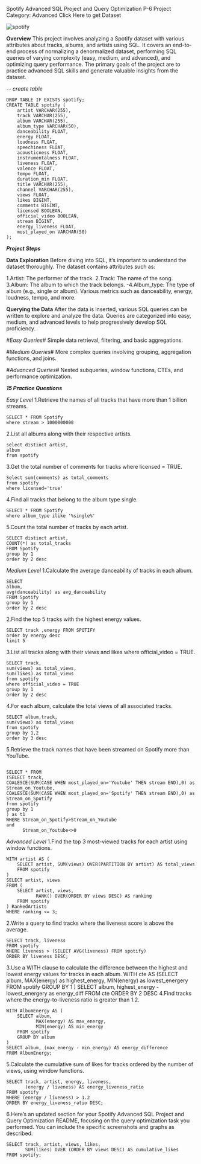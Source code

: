 Spotify Advanced SQL Project and Query Optimization P-6
Project Category: Advanced Click Here to get Dataset

![spotify](C:\Users\Rakshitha\Downloads)


**Overview**
This project involves analyzing a Spotify dataset with various attributes about tracks, albums, and artists using SQL. It covers an end-to-end process of normalizing a denormalized dataset, performing SQL queries of varying complexity (easy, medium, and advanced), and optimizing query performance. The primary goals of the project are to practice advanced SQL skills and generate valuable insights from the dataset.

*-- create table*
```
DROP TABLE IF EXISTS spotify;
CREATE TABLE spotify (
    artist VARCHAR(255),
    track VARCHAR(255),
    album VARCHAR(255),
    album_type VARCHAR(50),
    danceability FLOAT,
    energy FLOAT,
    loudness FLOAT,
    speechiness FLOAT,
    acousticness FLOAT,
    instrumentalness FLOAT,
    liveness FLOAT,
    valence FLOAT,
    tempo FLOAT,
    duration_min FLOAT,
    title VARCHAR(255),
    channel VARCHAR(255),
    views FLOAT,
    likes BIGINT,
    comments BIGINT,
    licensed BOOLEAN,
    official_video BOOLEAN,
    stream BIGINT,
    energy_liveness FLOAT,
    most_played_on VARCHAR(50)
);
```

***Project Steps***

**Data Exploration**
Before diving into SQL, it’s important to understand the dataset thoroughly. The dataset contains attributes such as:

1.Artist: The performer of the track.
2.Track: The name of the song.
3.Album: The album to which the track belongs.
-4.Album_type: The type of album (e.g., single or album).
Various metrics such as danceability, energy, loudness, tempo, and more.

 **Querying the Data**
After the data is inserted, various SQL queries can be written to explore and analyze the data. Queries are categorized into easy, medium, and advanced levels to help progressively develop SQL proficiency.

#*Easy Queries*#
Simple data retrieval, filtering, and basic aggregations.

#*Medium Queries*#
More complex queries involving grouping, aggregation functions, and joins.

#*Advanced Queries*#
Nested subqueries, window functions, CTEs, and performance optimization.

***15 Practice Questions***

*Easy Level*
1.Retrieve the names of all tracks that have more than 1 billion streams.
```
SELECT * FROM Spotify 
where stream > 1000000000
```
2.List all albums along with their respective artists.

```
select distinct artist,
album
from spotify
```

3.Get the total number of comments for tracks where licensed = TRUE.

```
Select sum(comments) as total_comments 
from spotify 
where licensed='true'
```

4.Find all tracks that belong to the album type single.

```
SELECT * FROM Spotify
where album_type ilike '%single%'
```

5.Count the total number of tracks by each artist.

```
SELECT distinct artist,
COUNT(*) as total_tracks
FROM Spotify
group by 1
order by 2 desc
```

*Medium Level*
1.Calculate the average danceability of tracks in each album.
```
SELECT 
album,
avg(danceability) as avg_danceability
FROM Spotify
group by 1
order by 2 desc
```
2.Find the top 5 tracks with the highest energy values.
```
SELECT track ,energy FROM SPOTIFY
order by energy desc
limit 5
```
3.List all tracks along with their views and likes where official_video = TRUE.
```
SELECT track,
sum(views) as total_views,
sum(likes) as total_views 
from spotify
where official_video = TRUE
group by 1
order by 2 desc
```
4.For each album, calculate the total views of all associated tracks.
```
SELECT album,track,
sum(views) as total_views
from spotify
group by 1,2
order by 3 desc
```
5.Retrieve the track names that have been streamed on Spotify more than YouTube.
```

SELECT * FROM
(SELECT track,
COALESCE(SUM(CASE WHEN most_played_on='Youtube' THEN stream END),0) as Stream_on_Youtube,
COALESCE(SUM(CASE WHEN most_played_on='Spotify' THEN stream END),0) as Stream_on_Spotify
from spotify
group by 1
) as t1
WHERE Stream_on_Spotify>Stream_on_Youtube
and 
	  Stream_on_Youtube<>0
```

*Advanced Level*
1.Find the top 3 most-viewed tracks for each artist using window functions.
```
WITH artist AS (
    SELECT artist, SUM(views) OVER(PARTITION BY artist) AS total_views
    FROM spotify
)
SELECT artist, views
FROM (
    SELECT artist, views, 
           RANK() OVER(ORDER BY views DESC) AS ranking
    FROM spotify
) RankedArtists
WHERE ranking <= 3;
```
2.Write a query to find tracks where the liveness score is above the average.
```
SELECT track, liveness
FROM spotify
WHERE liveness > (SELECT AVG(liveness) FROM spotify)
ORDER BY liveness DESC;
```
3.Use a WITH clause to calculate the difference between the highest and lowest energy values for tracks in each album.
WITH cte
AS
(SELECT 
	album,
	MAX(energy) as highest_energy,
	MIN(energy) as lowest_energery
FROM spotify
GROUP BY 1
)
SELECT 
	album,
	highest_energy - lowest_energery as energy_diff
FROM cte
ORDER BY 2 DESC
4.Find tracks where the energy-to-liveness ratio is greater than 1.2.
```
WITH AlbumEnergy AS (
    SELECT album, 
           MAX(energy) AS max_energy, 
           MIN(energy) AS min_energy
    FROM spotify
    GROUP BY album
)
SELECT album, (max_energy - min_energy) AS energy_difference
FROM AlbumEnergy;
```
5.Calculate the cumulative sum of likes for tracks ordered by the number of views, using window functions.
```
SELECT track, artist, energy, liveness,
       (energy / liveness) AS energy_liveness_ratio
FROM spotify
WHERE (energy / liveness) > 1.2
ORDER BY energy_liveness_ratio DESC;
```
6.Here’s an updated section for your Spotify Advanced SQL Project and Query Optimization README, focusing on the query optimization task you performed. You can include the specific screenshots and graphs as described.
```
SELECT track, artist, views, likes,
       SUM(likes) OVER (ORDER BY views DESC) AS cumulative_likes
FROM spotify;
```
